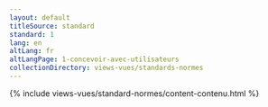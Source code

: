 ```yaml
---
layout: default
titleSource: standard
standard: 1
lang: en
altLang: fr
altLangPage: 1-concevoir-avec-utilisateurs
collectionDirectory: views-vues/standards-normes
---
```

{% include views-vues/standard-normes/content-contenu.html %}
